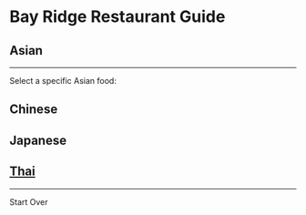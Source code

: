 # Bay Ridge Restaurant Guide
## Asian
---
Select a specific Asian food:
## Chinese
## Japanese
## [Thai](../asian/thai.md)
---
Start Over
